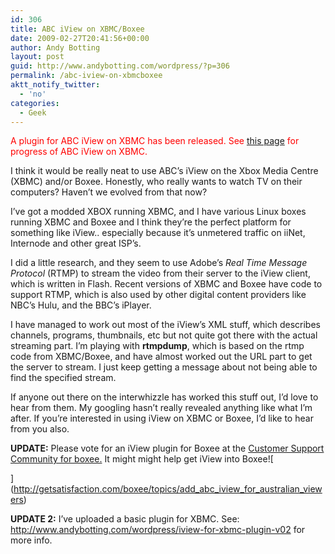 ```yaml
---
id: 306
title: ABC iView on XBMC/Boxee
date: 2009-02-27T20:41:56+00:00
author: Andy Botting
layout: post
guid: http://www.andybotting.com/wordpress/?p=306
permalink: /abc-iview-on-xbmcboxee
aktt_notify_twitter:
  - 'no'
categories:
  - Geek
---
```

<span style="color: #ff0000;">A plugin for ABC iView on XBMC has been released. See <a href="http://www.andybotting.com/wordpress/using-abcs-iview-on-xbmc">this page</a> for progress of ABC iView on XBMC.</span>

I think it would be really neat to use ABC&#8217;s iView on the Xbox Media Centre (XBMC) and/or Boxee. Honestly, who really wants to watch TV on their computers? Haven&#8217;t we evolved from that now?

I&#8217;ve got a modded XBOX running XBMC, and I have various Linux boxes running XBMC and Boxee and I think they&#8217;re the perfect platform for something like iView.. especially because it&#8217;s unmetered traffic on iiNet, Internode and other great ISP&#8217;s.

I did a little research, and they seem to use Adobe&#8217;s _Real Time Message Protocol_ (RTMP) to stream the video from their server to the iView client, which is written in Flash. Recent versions of XBMC and Boxee have code to support RTMP, which is also used by other digital content providers like NBC&#8217;s Hulu, and the BBC&#8217;s iPlayer.

I have managed to work out most of the iView&#8217;s XML stuff, which describes channels, programs, thumbnails, etc but not quite got there with the actual streaming part. I&#8217;m playing with **rtmpdump**, which is based on the rtmp code from XBMC/Boxee, and have almost worked out the URL part to get the server to stream. I just keep getting a message about not being able to find the specified stream.

If anyone out there on the interwhizzle has worked this stuff out, I&#8217;d love to hear from them. My googling hasn&#8217;t really revealed anything like what I&#8217;m after. If you&#8217;re interested in using iView on XBMC or Boxee, I&#8217;d like to hear from you also.

**UPDATE:** Please vote for an iView plugin for Boxee at the [Customer Support Community for boxee.](http://getsatisfaction.com/boxee/topics/add_abc_iview_for_australian_viewers) It might might help get iView into Boxee![
  
](http://getsatisfaction.com/boxee/topics/add_abc_iview_for_australian_viewers) 

**UPDATE 2:** I&#8217;ve uploaded a basic plugin for XBMC. See: [<span id="sample-permalink">http://www.andybotting.com/wordpress/<span id="editable-post-name" title="Click to edit this part of the permalink">iview-for-xbmc-plugin-v02</span></span>](http://www.andybotting.com/wordpress/iview-for-xbmc-plugin-v02) for more info.